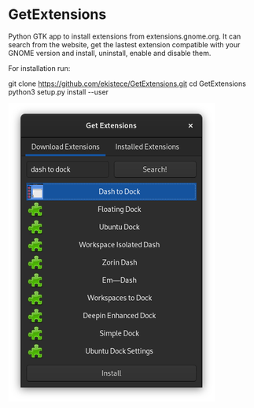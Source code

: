 # GetExtensions
Python GTK app to install extensions from extensions.gnome.org.
It can search from the website, get the lastest extension compatible with your GNOME version and install, uninstall, enable and disable them.

For installation run:

git clone https://github.com/ekistece/GetExtensions.git
cd GetExtensions
python3 setup.py install --user

![Alt text](preview.png?raw=true "Preview")

